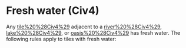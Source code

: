 # Fresh water (Civ4)

Any [tile%20%28Civ4%29](tile) adjacent to a [river%20%28Civ4%29](river), [lake%20%28Civ4%29](lake), or [oasis%20%28Civ4%29](oasis) has fresh water. The following rules apply to tiles with fresh water: